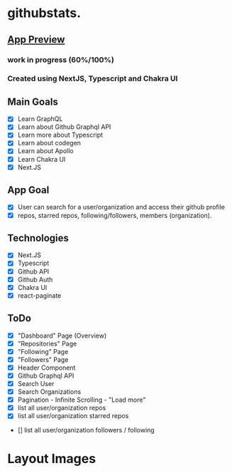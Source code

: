# githubstats.
## [App Preview](https://githubstats-seven.vercel.app/)
### work in progress (60%/100%)

### Created using NextJS, Typescript and Chakra UI

## Main Goals
- [x] Learn GraphQL
- [x] Learn about Github Graphql API
- [x] Learn more about Typescript
- [x] Learn about codegen
- [x] Learn about Apollo
- [x] Learn Chakra UI 
- [x] Next.JS

## App Goal
- [x] User can search for a user/organization and access their github profile
- [x] repos, starred repos, following/followers, members (organization). 

## Technologies 
- [x] Next.JS
- [X] Typescript
- [x] Github API
- [x] Github Auth
- [x] Chakra UI
- [x] react-paginate

## ToDo
- [x] "Dashboard" Page (Overview)
- [x] "Repositories" Page
- [x] "Following" Page
- [x] "Followers" Page
- [x] Header Component
- [x] Github Graphql API
- [x] Search User
- [x] Search Organizations
- [x] Pagination - Infinite Scrolling - "Load more"
- [x] list all user/organization repos
- [x] list all user/organization starred repos
- [] list all user/organization followers / following

# Layout Images



